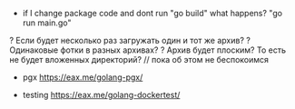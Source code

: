 * if I change package code and dont run "go build" what happens? "go run main.go"

? Если будет несколько раз загружать один и тот же архив?
? Одинаковые фотки в разных архивах?
? Архив будет плоским? То есть не будет вложенных директорий? 
// пока об этом не беспокоимся

* pgx
https://eax.me/golang-pgx/

* testing
https://eax.me/golang-dockertest/
